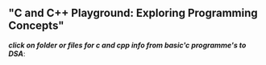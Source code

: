   ## "C and C++ Playground: Exploring Programming Concepts"


***click on folder  or files for c and cpp info from basic'c programme's to DSA***:
